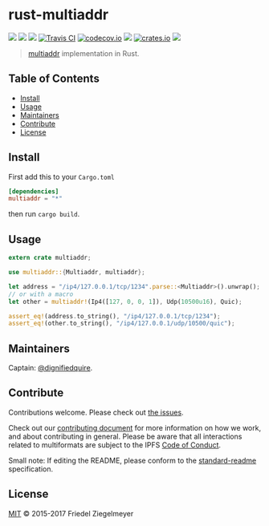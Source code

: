 # rust-multiaddr

[![](https://img.shields.io/badge/made%20by-Protocol%20Labs-blue.svg?style=flat-square)](http://ipn.io)
[![](https://img.shields.io/badge/project-multiformats-blue.svg?style=flat-square)](https://github.com/multiformats/multiformats)
[![](https://img.shields.io/badge/freenode-%23ipfs-blue.svg?style=flat-square)](https://webchat.freenode.net/?channels=%23ipfs)
[![Travis CI](https://img.shields.io/travis/multiformats/rust-multiaddr.svg?style=flat-square&branch=master)](https://travis-ci.org/multiformats/rust-multiaddr)
[![codecov.io](https://img.shields.io/codecov/c/github/multiformats/rust-multiaddr.svg?style=flat-square&branch=master)](https://codecov.io/github/multiformats/rust-multiaddr?branch=master)
[![](https://img.shields.io/badge/rust-docs-blue.svg?style=flat-square)](https://docs.rs/crate/multiaddr)
[![crates.io](https://img.shields.io/badge/crates.io-v0.2.0-orange.svg?style=flat-square )](https://crates.io/crates/multiaddr)
[![](https://img.shields.io/badge/readme%20style-standard-brightgreen.svg?style=flat-square)](https://github.com/RichardLitt/standard-readme)


> [multiaddr](https://github.com/multiformats/multiaddr) implementation in Rust.

## Table of Contents

- [Install](#install)
- [Usage](#usage)
- [Maintainers](#maintainers)
- [Contribute](#contribute)
- [License](#license)

## Install

First add this to your `Cargo.toml`

```toml
[dependencies]
multiaddr = "*"
```

then run `cargo build`.

## Usage

```rust
extern crate multiaddr;

use multiaddr::{Multiaddr, multiaddr};

let address = "/ip4/127.0.0.1/tcp/1234".parse::<Multiaddr>().unwrap();
// or with a macro
let other = multiaddr!(Ip4([127, 0, 0, 1]), Udp(10500u16), Quic);

assert_eq!(address.to_string(), "/ip4/127.0.0.1/tcp/1234");
assert_eq!(other.to_string(), "/ip4/127.0.0.1/udp/10500/quic");
```

## Maintainers

Captain: [@dignifiedquire](https://github.com/dignifiedquire).

## Contribute

Contributions welcome. Please check out [the issues](https://github.com/multiformats/rust-multiaddr/issues).

Check out our [contributing document](https://github.com/multiformats/multiformats/blob/master/contributing.md) for more information on how we work, and about contributing in general. Please be aware that all interactions related to multiformats are subject to the IPFS [Code of Conduct](https://github.com/ipfs/community/blob/master/code-of-conduct.md).

Small note: If editing the README, please conform to the [standard-readme](https://github.com/RichardLitt/standard-readme) specification.

## License

[MIT](LICENSE) © 2015-2017 Friedel Ziegelmeyer
